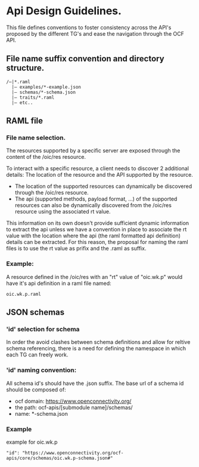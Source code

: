 # Api Design Guidelines.
This file defines conventions to foster consistency across the API's proposed by the different TG's and ease the navigation through the OCF API. 

## File name suffix convention and directory structure.

    /—|*.raml
      |— examples/*-example.json
      |— schemas/*-schema.json
      |— traits/*.raml
      |— etc..

## RAML file
### File name selection. 
The resources supported by a specific server are exposed through the content of the /oic/res resource.

To interact with a specific resource, a client needs to discover 2 additional details: The location of the resource and the API supported by the resource.
- The location of the supported resources can dynamically be discovered through the /oic/res resource.
- The api (supported methods, payload format, …) of the supported resources can also be dynamically discovered from the /oic/res resource using the associated rt value. 

This information on its own doesn't provide sufficient dynamic information to extract the api unless we have a convention in place to associate the rt value with the location where the api (the raml formatted api definition) details can be extracted.
For this reason, the proposal for naming the raml files is to use the rt value as prifix and the .raml as suffix.

### Example:
A resource defined in the /oic/res with an "rt" value of "oic.wk.p" would have it's api definition in a raml file named:

    oic.wk.p.raml

## JSON schemas

### 'id' selection for schema
In order the avoid clashes between schema definitions and allow for reltive schema referencing, there is a need for defining the namespace in which each TG can freely work.

### 'id' naming convention:
All schema id's should have the .json suffix.
The base url of a schema id should be composed of:
* ocf domain: https://www.openconnectivity.org/
* the path: ocf-apis/\[submodule name\]/schemas/
* name: \*-schema.json

### Example
example for oic.wk.p 
    
    "id": "https://www.openconnectivity.org/ocf-apis/core/schemas/oic.wk.p-schema.json#"
